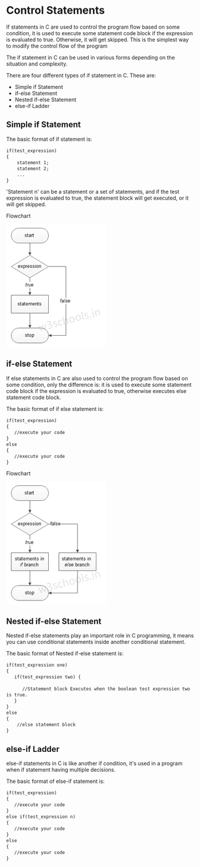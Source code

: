 # Control Statements

If statements in C are used to control the program flow based on some condition, it is used to execute some statement code block if the expression is evaluated to true. Otherwise, it will get skipped. This is the simplest way to modify the control flow of the program

The if statement in C can be used in various forms depending on the situation and complexity.

There are four different types of if statement in C. These are:

* Simple if Statement
* if-else Statement
* Nested if-else Statement
* else-if Ladder

## Simple if Statement

The basic format of if statement is:

```text
if(test_expression)
{
    statement 1;
    statement 2;
    ...
}
```

'Statement n' can be a statement or a set of statements, and if the test expression is evaluated to true, the statement block will get executed, or it will get skipped.

Flowchart

![](../.gitbook/assets/c-if.png)

## if-else Statement

If else statements in C are also used to control the program flow based on some condition, only the difference is: it is used to execute some statement code block if the expression is evaluated to true, otherwise executes else statement code block.

The basic format of if else statement is:

```text
if(test_expression)
{
   //execute your code
}
else
{
   //execute your code
}
```

Flowchart

![](../.gitbook/assets/c-if-else.png)

## Nested if-else Statement

Nested if-else statements play an important role in C programming, it means you can use conditional statements inside another conditional statement.

The basic format of Nested if-else statement is:

```text
if(test_expression one)
{
   if(test_expression two) {

      //Statement block Executes when the boolean test expression two is true.
   }
}
else
{
    //else statement block
}
```

## else-if Ladder

else-if statements in C is like another if condition, it's used in a program when if statement having multiple decisions.

The basic format of else-if statement is:

```text
if(test_expression)
{
   //execute your code
}
else if(test_expression n)
{
   //execute your code
}
else
{
   //execute your code
}
```

